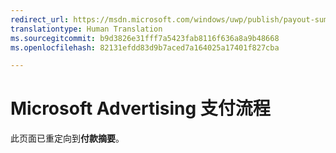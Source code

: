 ```yaml
---
redirect_url: https://msdn.microsoft.com/windows/uwp/publish/payout-summary
translationtype: Human Translation
ms.sourcegitcommit: b9d3826e31fff7a5423fab8116f636a8a9b48668
ms.openlocfilehash: 82131efdd83d9b7aced7a164025a17401f827cba

---
```


# Microsoft Advertising 支付流程

此页面已重定向到**付款摘要**。



<!--HONumber=Aug16_HO3-->



